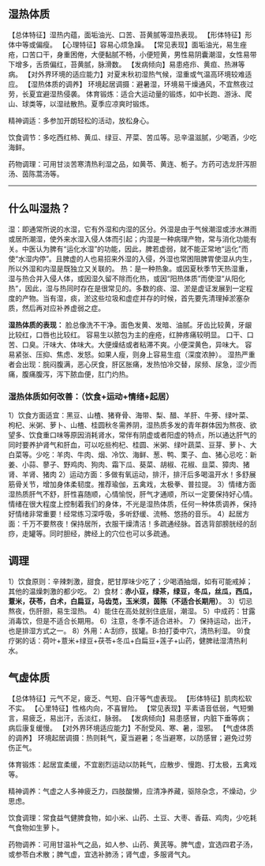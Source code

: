 


## 湿热体质
【总体特征】湿热内蕴，面垢油光、口苦、苔黄腻等湿热表现。
【形体特征】形体中等或偏瘦。
【心理特征】容易心烦急躁。
【常见表现】面垢油光，易生痤疮，口苦口干，身重困倦，大便黏腻不畅，小便短黄，男性易阴囊潮湿，女性易带下增多，舌质偏红，苔黄腻，脉滑数。
【发病倾向】易患疮疖、黄疸、热淋等病。
【对外界环境的适应能力】对夏末秋初湿热气候，湿重或气温高环境较难适应。
【湿热体质的调养】
环境起居调摄：避暑湿，环境易干燥通风，不宜熬夜过劳，长夏宜避湿热侵袭。
体育锻炼：适合大运动量的锻炼，如中长跑、游泳、爬山、球类等，以湿祛散热。夏季应凉爽时锻炼。

精神调适：多参加开朗轻松的活动，放松身心。

饮食调节：多吃西红柿、黄瓜、绿豆、芹菜、苦瓜等。忌辛温滋腻，少喝酒，少吃海鲜。

药物调理：可用甘淡苦寒清热利湿之品，如黄苓、黄连、栀子。方药可选龙肝泻胆汤、茵陈蒿汤等。

-----------------------------------------------


## 什么叫湿热？

湿：即通常所说的水湿，它有外湿和内湿的区分。外湿是由于气候潮湿或涉水淋雨或居所潮湿，使外来水湿入侵人体而引起；内湿是一种病理产物，常与消化功能有关。中医认为脾有“运化水湿”的功能，因此，脾若虚弱，就不能正常地“运化”而使“水湿内停”。且脾虚的人也易招来外湿的入侵，外湿也常困阻脾胃使湿从内生，所以外湿和内湿是既独立又关联的。
热：是一种热象。或因夏秋季节天热湿重，湿与热合并入侵人体，或因湿久留不除而化热，或因“阳热体质”而使湿“从阳化热”，因此，湿与热同时存在是很常见的。多数的痰、湿、淤是虚证发展到一定程度的产物。当有湿，痰，淤这些垃圾和虚症并存的时候，首先要先清理掉淤塞杂质，然后再对应补养虚弱之症。

**湿热体质的表现：**
脸总像洗不干净。面色发黄、发暗、油腻。牙齿比较黄，牙龈比较红，口唇也比较红。
容易生以脓包为主的痤疮，红肿疼痛较明显。
口干、口苦、口臭。汗味大、体味大。大便燥结或者粘滞不爽。小便深黄色，异味大。
容易紧张、压抑、焦虑、发怒。如果人瘦，则身上容易生疽（深度浓肿）。
湿热严重者会出现：脘闷腹满，恶心厌食，肝区胀痛，发热怕冷交替，尿频、尿急，涩少而痛，腹痛腹泻，泻下脓血便，肛门灼热。


### 湿热体质如何改善：（饮食+运动+情绪+起居）
1）饮食方面适宜：黑豆、山楂、猪脊骨、海带、梨、醋、羊肝、牛蒡、绿叶菜、枸杞、米粥、萝卜、山楂、桂圆秋冬需养阴，湿热质多发的青年群体因为熬夜、欲望多、饮食重口味等原因消耗肾水，常伴有阴虚或者阳虚的特点，所以通达肝气的同时要养护肾气和肝血，可以吃些枸杞、桂圆、米粥、绿叶蔬菜、豆芽、萝卜、大白菜等。少吃：羊肉、牛肉、烟、冷饮、海鲜、葱、鸭、栗子、血、猪心忌吃：新姜、小蒜、蓼子、野鸡肉、狗肉、霜下瓜、葵菜、胡椒、花椒、韭菜、獐肉、猪肾、羊肾、猪肉  2）运动方面：多做有氧运动，排汗，排汗后多喝温开水！多舒展筋骨关节，增加身体柔韧度。推荐瑜伽，五禽戏，太极拳、普拉提。
3）情绪方面湿热质肝气不舒，肝性喜随顺，心情愉悦，肝气才通顺，所以一定要保持好心情。情绪在很大程度上控制着我们的身体，不光是湿热体质，任何一种体质调养，保持好情绪非常重要！经常练习深呼吸，多听舒缓、流畅、悠扬的音乐。
4）起居方面：千万不要熬夜！保持居所，衣服干燥清洁！多疏通经脉。首选背部膀胱经的刮痧，走罐等。同时胆经，脾经上的穴位也可以多疏通。


## 调理
1）饮食原则：辛辣刺激，甜食，肥甘厚味少吃了；少喝酒抽烟，如有可能戒掉；其他的温燥刺激的都少吃。
2）食材：**赤小豆，绿茶，绿豆，冬瓜，丝瓜，西瓜，薏米，茯苓，白术，白扁豆，马齿苋，玉米须，茵陈（不适合长期用）**。
3）切忌熬夜，伤肝胆，易生湿热。
4）能住在高处就别住底层，潮湿。
5）中成药：甘露消毒饮，但是不适合长期用。
6）注意，冬季不适合进补。
7）保持运动，出汗，也是排湿方式之一。
8）外用：A:刮痧，拔罐。B:拍打委中穴，清热利湿。
9)食疗粥的话：荷叶+薏米+绿豆+茯苓+冬瓜+白扁豆+莲子+山药，健脾祛湿清热利水。


## 气虚体质
【总体特征】元气不足，疲乏、气短、自汗等气虚表现。
【形体特征】肌肉松软不实。
【心里特征】性格内向，不喜冒险。
【常见表现】平素语音低弱，气短懒言，易疲乏，易出汗，舌淡红，脉弱。
【发病倾向】易患感冒，内脏下垂等病；病后康复缓慢。
【对外界环境适应能力】不耐受风、寒、暑，湿邪。
【气虚体质的调养】
环境起居调摄：热则耗气，夏当避暑；冬当避寒，以防感冒；避免过劳伤正气。 

体育锻炼：起居宜柔缓，不宜剧烈运动以防耗气，应散步、慢跑、打太极，五禽戏等。

精神调养：气虚之人多神疲乏力，四肢酸懒，应清净养藏，驱除杂念，不燥动，少思虑。

饮食调理：常食益气健脾食物，如小米、山药、土豆、大枣、香菇、鸡肉，少吃耗气食物如生萝卜。

药物调养：可用甘温补气之品，如人参、山药、黄芪等。脾气虚，宜选四君子汤，或参苓白术散；脾气虚，宜选补肺汤；肾气虚，多服肾气丸。
